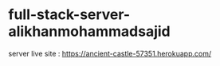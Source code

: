 # full-stack-server-alikhanmohammadsajid
server live site : https://ancient-castle-57351.herokuapp.com/

